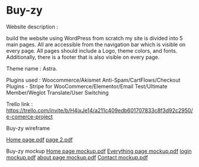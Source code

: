 # Buy-zy

Website description : 

build the website using WordPress from scratch my site is divided into 5 main pages. All are accessible from the navigation bar which is visible on every page. All pages should include a Logo, theme colors, and fonts. Additionally, there is a footer that is also visible on every page.


Theme name : Astra.

Plugins used : Woocommerce/Akismet Anti-Spam/CartFlows/Checkout Plugins - Stripe for WooCommerce/Elementor/Email Test/Ultimate Member/Weglot Translate/User Switching


Trello link : https://trello.com/invite/b/H4ixJe14/a211c409edb601707833c8f3d92c2950/e-comerce-project

Buy-zy wireframe

[Home page.pdf](https://github.com/Malek-ALdesougi/Buy-zy/files/9506900/Home.page.pdf)
[page 2.pdf](https://github.com/Malek-ALdesougi/Buy-zy/files/9506901/page.2.pdf)


Buy-zy mockup
[Home page mockup.pdf](https://github.com/Malek-ALdesougi/Buy-zy/files/9506907/Home.page.mockup.pdf)
[Everything page mockup.pdf](https://github.com/Malek-ALdesougi/Buy-zy/files/9506909/Everything.page.mockup.pdf)
[login mockup.pdf](https://github.com/Malek-ALdesougi/Buy-zy/files/9506910/login.mockup.pdf)
[about page mockup.pdf](https://github.com/Malek-ALdesougi/Buy-zy/files/9506912/about.page.mockup.pdf)
[Contact mockup.pdf](https://github.com/Malek-ALdesougi/Buy-zy/files/9506915/Contact.mockup.pdf)
